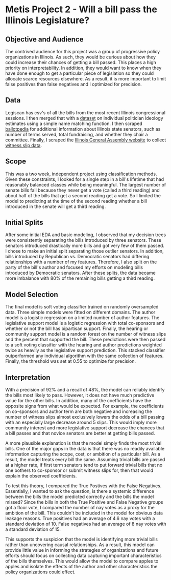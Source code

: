 # Metis Project 2 - Will a bill pass the Illinois Legislature?

## Objective and Audience
The contrived audience for this project was a group of progressive policy organizations in Illinois. As such, they would be curious about how they could increase their chances of getting a bill passed. This places a high priority on interpretability. In addition, they would want to know when they have done enough to get a particular piece of legislation so they could allocate scarce resources elsewhere. As a result, it is more important to limit false positives than false negatives and I optimized for precision.

## Data
Legiscan has csv's of all the bills from the most recent Illinois congressional sessions. I then merged that with a [dataset](https://americanlegislatures.com/) on individual politician ideology estimates using a simple name matching function. I then scraped [ballotpedia](https://ballotpedia.org/Main_Page) for additional information about Illinois state senators, such as number of terms served, total fundraising, and whether they chair a committee. Finally, I scraped the [Illinois General Assembly website](http://www.ilga.gov/) to collect [witness slip data](http://www.senatorsteans.com/constituent-resources/how-to-submit-a-witness-slip).

## Scope
This was a two week, independent project using classification methods. Given these constraints, I looked for a single step in a bill's lifetime that had reasonably balanced classes while being meaningful. The largest number of senate bills fail because they never get a vote (called a third reading) and about half of the bills that get a second reading get a vote. So I limited the model to predicting at the time of the second reading whether a bill introduced in the senate will get a third reading.

## Initial Splits
After some initial EDA and basic modeling, I observed that my decision trees were consistently separating the bills introduced by three senators. These senators introduced drastically more bills and got very few of them passed. I chose to make an initial split separating those outlier senators. In addition, bills introduced by Republican vs. Democratic senators had differing relationships with a number of my features. Therefore, I also split on the party of the bill's author and focused my efforts on modeling bills introduced by Democratic senators. After these splits, the data became more imbalance with 80% of the remaining bills getting a third reading.

## Model Selection
The final model is soft voting classifier trained on randomly oversampled data. Three simple models were fitted on different domains. The author model is a logistic regression on a limited number of author features. The legislative support model is a logistic regression with total co-sponsors and whether or not the bill has bipartisan support. Finally, the hearing or community support model is a random forest on the number of witness slips and the percent that supported the bill. These predictions were then passed to a soft voting classifier with the hearing and author predictions weighted twice as heavily as the legislative support prediction. This stacked classifier outperformed any individual algorithm with the same collection of features. Finally, the threshold was set at 0.55 to optimize for precision.

## Interpretation
With a precision of 92% and a recall of 48%, the model can reliably identify the bills most likely to pass. However, it does not have much predictive value for the other bills. In addition, many of the coefficients have the opposite signs from what would be expected. For example, the coefficients on co-sponsors and author term are both negative and increasing the number of witness slips almost exclusively lowers the odds of a bill passing with an especially large decrease around 5 slips. This would imply more community interest and more legislative support decrease the chances that a bill passes and that novice senators are better at getting bills passed.

A more plausible explanation is that the model simply finds the most trivial bills. One of the major gaps in the data is that there was no readily available information capturing the scope, cost, or ambition of a particular bill. As a result, the model treats every bill the same. Assuming trivial bills are passed at a higher rate, if first term senators tend to put forward trivial bills that no one bothers to co-sponsor or submit witness slips for, then that would explain the observed coefficients.

To test this theory, I compared the True Postives with the False Negatives. Essentially, I wanted to ask the question, is there a systemic difference between the bills the model predicted correctly and the bills the model missed? Since the bills in both the True Positive and False Negative groups got a floor vote, I compared the number of nay votes as a proxy for the ambition of the bill. This couldn't be included in the model for obvious data leakage reasons. True positives had an average of 4.6 nay votes with a standard deviation of 10. False negatives had an average of 8 nay votes with a standard deviation of 15.

This supports the suspicion that the model is identifying more trivial bills rather than uncovering causal relationships. As a result, this model can provide little value in informing the strategies of organizations and future efforts should focus on collecting data capturing important characteristics of the bills themselves. This would allow the model to compare apples to apples and isolate the effects of the author and other characteristics the policy organizations could effect.
